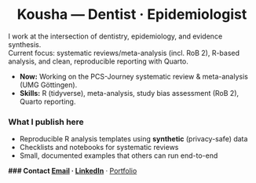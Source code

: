 <h1 align="center">Kousha — Dentist · Epidemiologist</h1>

I work at the intersection of dentistry, epidemiology, and evidence synthesis.  
Current focus: systematic reviews/meta-analysis (incl. RoB 2), R-based analysis, and clean, reproducible reporting with Quarto.

- **Now:** Working on the PCS-Journey systematic review & meta-analysis (UMG Göttingen).
- **Skills:** R (tidyverse), meta-analysis, study bias assessment (RoB 2), Quarto reporting.

### What I publish here
- Reproducible R analysis templates using **synthetic** (privacy-safe) data
- Checklists and notebooks for systematic reviews
- Small, documented examples that others can run end-to-end


**### Contact
[Email](koushasarpari@gmail.com) · [LinkedIn](https://linkedin.com/in/koushasarpari)** ·  [Portfolio](https://kousha1234.github.io/Research-portfolio/)
